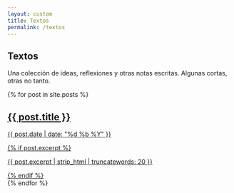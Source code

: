 ```yaml
---
layout: custom
title: Textos
permalink: /textos
---
```


<section class="section">
  <h1>Textos</h1>
  <p class="intro-text">Una colección de ideas, reflexiones y otras notas escritas. Algunas cortas, otras no tanto.</p>

  <div class="grid-posts">
    {% for post in site.posts %}
    <div class="post-item">
      <a href="{{ post.url }}">
        <div class="post-thumb" style="background-image: url('{{ post.image }}');"></div>
        <div class="post-content">
          <h2>{{ post.title }}</h2>
          <p class="date">{{ post.date | date: "%d %b %Y" }}</p>
          {% if post.excerpt %}
            <p class="excerpt">{{ post.excerpt | strip_html | truncatewords: 20 }}</p>
          {% endif %}
        </div>
      </a>
    </div>
    {% endfor %}
  </div>
</section>
